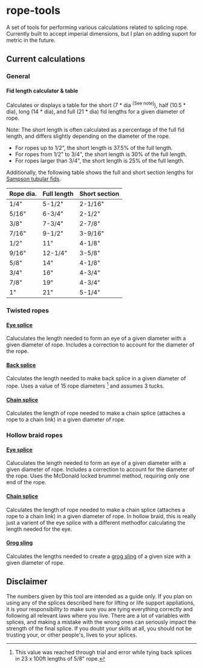 # rope-tools
A set of tools for performing various calculations related to splicing rope. Currently built to accept imperial dimensions, but I plan on adding suport for metric in the future.

## Current calculations
### General
#### Fid length calculator & table
Calculates or displays a table for the short (7 \* dia <sup>[See note]</sup>), half (10.5 \* dia), long (14 \* dia), and full (21 \* dia) fid lengths for a given diameter of rope.

Note: The short length is often calculated as a percentage of the full fid length, and differs slightly depending on the diameter of the rope.
 - For ropes up to 1/2", the short length is 37.5% of the full length.
 - For ropes from 1/2" to 3/4", the short length is 30% of the full length.
 - For ropes larger than 3/4", the short length is 25% of the full length.

Additionally, the following table shows the full and short section lengths for [Sampson tubular fids](https://www.samsonrope.com/docs/default-source/splice-instructions/tools_required_for_splicing_web.pdf?sfvrsn=e2e345e0_2).

|Rope dia.|Full length|Short section|
|---------|-----------|-------------|
|1/4"	  |5-1/2"	  |2-1/16"		|
|5/16"	  |6-3/4"	  |2-1/2"		|
|3/8"	  |7-3/4"	  |2-7/8"		|
|7/16"	  |9-1/2"	  |3-9/16"		|
|1/2"	  |11"	      |4-1/8"		|
|9/16"	  |12-1/4"	  |3-5/8"		|
|5/8"	  |14"	      |4-1/8"		|
|3/4"	  |16"	      |4-3/4"		|
|7/8"	  |19"	      |4-3/4"		|
|1"	      |21"	      |5-1/4"		|


### Twisted ropes
#### [Eye splice](https://www.animatedknots.com/eye-splice-knot)
Caluculates the length needed to form an eye of a given diameter with a given diameter of rope. Includes a correction to account for the diameter of the rope.

#### [Back splice](https://www.animatedknots.com/back-splice-knot)
Calculates the length needed to make back splice in a given diameter of rope. Uses a value of 15 rope diameters [^1] and assumes 3 tucks. 

#### [Chain splice](https://www.animatedknots.com/chain-splice-knot)
Calculates the length of rope needed to make a chain splice (attaches a rope to a chain link) in a given diameter of rope.

### Hollow braid ropes
#### [Eye splice](https://www.animatedknots.com/brummel-eye-splice-knot)
Caluculates the length needed to form an eye of a given diameter with a given diameter of rope. Includes a correction to account for the diameter of the rope. Uses the McDonald locked brummel method, requiring only one end of the rope.

#### [Chain splice](https://www.animatedknots.com/brummel-eye-splice-knot)
Calculates the length of rope needed to make a chain splice (attaches a rope to a chain link) in a given diameter of rope. In hollow braid, this is really just a varient of the eye splice with a different methodfor calculating the length needed for the eye.

#### [Grog sling](https://www.animatedknots.com/grog-sling-knot)
Calculates the lengths needed to create a [grog sling](https://www.animatedknots.com/grog-sling-knot) of a given size with a given diameter of rope.

## Disclaimer
The numbers given by this tool are intended as a guide only. If you plan on using any of the splices described here for lifting or life support appliations, it is your responsibility to make sure you are tying everything correctly and following all relevant laws where you live. There are a lot of variables with splices, and making a mistake with the wrong ones can seriously impact the strength of the final splice. If you doubt your skills at all, you should not be trusting your, or other people's, lives to your splices.

[^1]: This value was reached through trial and error while tying back splices in 23 x 100ft lengths of 5/8" rope.
